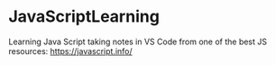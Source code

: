 # JavaScriptLearning
Learning Java Script taking notes in VS Code from one of the best JS resources: https://javascript.info/
